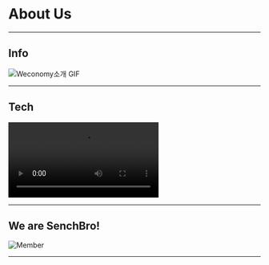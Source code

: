 # About Us
***
## Info
 ![Weconomy소개 GIF](https://ifh.cc/g/eCHW1s.gif)  
***

## Tech
 ![Stack GIF](https://ifh.cc/v/P1D4hK.mp4)  
***

## We are SenchBro!
 ![Member](https://ifh.cc/g/zHbmz5.gif)
 ***
